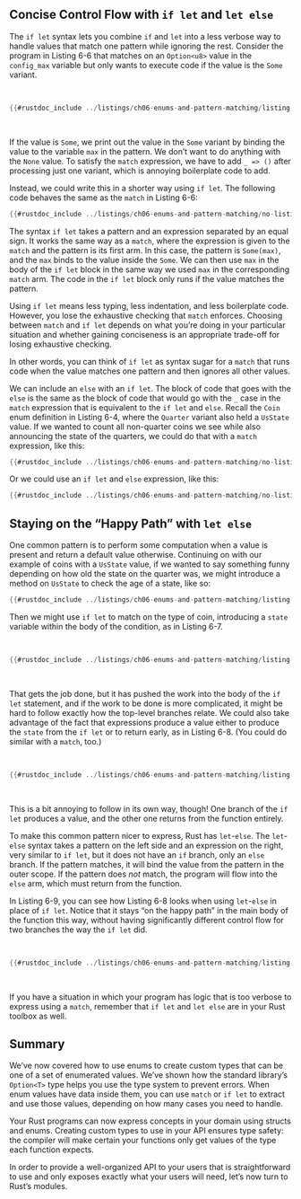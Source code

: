 ## Concise Control Flow with `if let` and `let else`

The `if let` syntax lets you combine `if` and `let` into a less verbose way to
handle values that match one pattern while ignoring the rest. Consider the
program in Listing 6-6 that matches on an `Option<u8>` value in the
`config_max` variable but only wants to execute code if the value is the `Some`
variant.

<Listing number="6-6" caption="A `match` that only cares about executing code when the value is `Some`">

```rust
{{#rustdoc_include ../listings/ch06-enums-and-pattern-matching/listing-06-06/src/main.rs:here}}
```

</Listing>

If the value is `Some`, we print out the value in the `Some` variant by binding
the value to the variable `max` in the pattern. We don’t want to do anything
with the `None` value. To satisfy the `match` expression, we have to add `_ =>
()` after processing just one variant, which is annoying boilerplate code to
add.

Instead, we could write this in a shorter way using `if let`. The following
code behaves the same as the `match` in Listing 6-6:

```rust
{{#rustdoc_include ../listings/ch06-enums-and-pattern-matching/no-listing-12-if-let/src/main.rs:here}}
```

The syntax `if let` takes a pattern and an expression separated by an equal
sign. It works the same way as a `match`, where the expression is given to the
`match` and the pattern is its first arm. In this case, the pattern is
`Some(max)`, and the `max` binds to the value inside the `Some`. We can then
use `max` in the body of the `if let` block in the same way we used `max` in
the corresponding `match` arm. The code in the `if let` block only runs if the
value matches the pattern.

Using `if let` means less typing, less indentation, and less boilerplate code.
However, you lose the exhaustive checking that `match` enforces. Choosing
between `match` and `if let` depends on what you’re doing in your particular
situation and whether gaining conciseness is an appropriate trade-off for
losing exhaustive checking.

In other words, you can think of `if let` as syntax sugar for a `match` that
runs code when the value matches one pattern and then ignores all other values.

We can include an `else` with an `if let`. The block of code that goes with the
`else` is the same as the block of code that would go with the `_` case in the
`match` expression that is equivalent to the `if let` and `else`. Recall the
`Coin` enum definition in Listing 6-4, where the `Quarter` variant also held a
`UsState` value. If we wanted to count all non-quarter coins we see while also
announcing the state of the quarters, we could do that with a `match`
expression, like this:

```rust
{{#rustdoc_include ../listings/ch06-enums-and-pattern-matching/no-listing-13-count-and-announce-match/src/main.rs:here}}
```

Or we could use an `if let` and `else` expression, like this:

```rust
{{#rustdoc_include ../listings/ch06-enums-and-pattern-matching/no-listing-14-count-and-announce-if-let-else/src/main.rs:here}}
```

## Staying on the “Happy Path” with `let else`

One common pattern is to perform some computation when a value is present and
return a default value otherwise. Continuing on with our example of coins with a
`UsState` value, if we wanted to say something funny depending on how old the
state on the quarter was, we might introduce a method on `UsState` to check the
age of a state, like so:

```rust
{{#rustdoc_include ../listings/ch06-enums-and-pattern-matching/listing-06-07/src/main.rs:state}}
```

Then we might use `if let` to match on the type of coin, introducing a `state`
variable within the body of the condition, as in Listing 6-7.

<Listing number="6-7" caption="Checking whether a state existing in 1900 by using conditionals nested inside an `if let`." file-name="src/main.rs">

```rust
{{#rustdoc_include ../listings/ch06-enums-and-pattern-matching/listing-06-07/src/main.rs:describe}}
```

</Listing>

That gets the job done, but it has pushed the work into the body of the `if let`
statement, and if the work to be done is more complicated, it might be hard to
follow exactly how the top-level branches relate. We could also take advantage
of the fact that expressions produce a value either to produce the `state` from
the `if let` or to return early, as in Listing 6-8. (You could do similar with a
`match`, too.)

<Listing number="6-8" caption="Using `if let` to produce a value or return early." file-name="src/main.rs">

```rust
{{#rustdoc_include ../listings/ch06-enums-and-pattern-matching/listing-06-08/src/main.rs:describe}}
```

</Listing>

This is a bit annoying to follow in its own way, though! One branch of the `if
let` produces a value, and the other one returns from the function entirely.

To make this common pattern nicer to express, Rust has `let`-`else`. The
`let`-`else` syntax takes a pattern on the left side and an expression on the
right, very similar to `if let`, but it does not have an `if` branch, only an
`else` branch. If the pattern matches, it will bind the value from the pattern
in the outer scope. If the pattern does _not_ match, the program will flow into
the `else` arm, which must return from the function.

In Listing 6-9, you can see how Listing 6-8 looks when using `let`-`else` in
place of `if let`. Notice that it stays “on the happy path” in the main body of
the function this way, without having significantly different control flow for
two branches the way the `if let` did.

<Listing number="6-9" caption="Using `let`-`else` to clarify the flow through the function." file-name="src/main.rs">

```rust
{{#rustdoc_include ../listings/ch06-enums-and-pattern-matching/listing-06-09/src/main.rs:describe}}
```

</Listing>

If you have a situation in which your program has logic that is too verbose to
express using a `match`, remember that `if let` and `let else` are in your Rust
toolbox as well.

## Summary

We’ve now covered how to use enums to create custom types that can be one of a
set of enumerated values. We’ve shown how the standard library’s `Option<T>`
type helps you use the type system to prevent errors. When enum values have
data inside them, you can use `match` or `if let` to extract and use those
values, depending on how many cases you need to handle.

Your Rust programs can now express concepts in your domain using structs and
enums. Creating custom types to use in your API ensures type safety: the
compiler will make certain your functions only get values of the type each
function expects.

In order to provide a well-organized API to your users that is straightforward
to use and only exposes exactly what your users will need, let’s now turn to
Rust’s modules.

